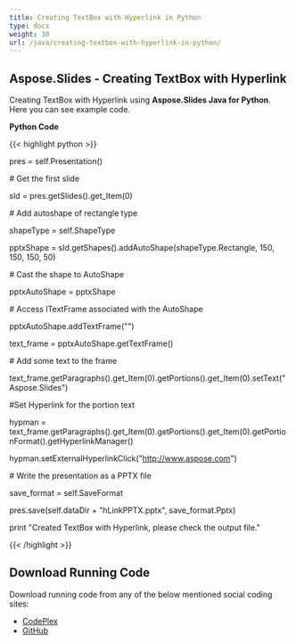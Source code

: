 ```yaml
---
title: Creating TextBox with Hyperlink in Python
type: docs
weight: 30
url: /java/creating-textbox-with-hyperlink-in-python/
---
```


## **Aspose.Slides - Creating TextBox with Hyperlink**
Creating TextBox with Hyperlink using **Aspose.Slides Java for Python**. Here you can see example code.

**Python Code**

{{< highlight python >}}

 pres = self.Presentation()

\# Get the first slide

sld = pres.getSlides().get_Item(0)

\# Add autoshape of rectangle type

shapeType = self.ShapeType

pptxShape = sld.getShapes().addAutoShape(shapeType.Rectangle, 150, 150, 150, 50)

\# Cast the shape to AutoShape

pptxAutoShape = pptxShape

\# Access ITextFrame associated with the AutoShape

pptxAutoShape.addTextFrame("")

text_frame = pptxAutoShape.getTextFrame()

\# Add some text to the frame

text_frame.getParagraphs().get_Item(0).getPortions().get_Item(0).setText("Aspose.Slides")

#Set Hyperlink for the portion text

hypman = text_frame.getParagraphs().get_Item(0).getPortions().get_Item(0).getPortionFormat().getHyperlinkManager()

hypman.setExternalHyperlinkClick("http://www.aspose.com")

\# Write the presentation as a PPTX file

save_format = self.SaveFormat

pres.save(self.dataDir + "hLinkPPTX.pptx", save_format.Pptx)

print "Created TextBox with Hyperlink, please check the output file."

{{< /highlight >}}
## **Download Running Code**
Download running code from any of the below mentioned social coding sites:

- [CodePlex](https://asposeslidesjavapython.codeplex.com/releases/view/620922)
- [GitHub](https://github.com/aspose-slides/Aspose.Slides-for-Java/releases/tag/Aspose.Slides_Java_for_Python-v1.0)
